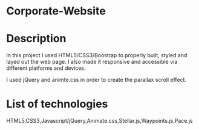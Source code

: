 # Corporate-Website


# Description

In this project I used HTML5/CSS3/Boostrap to properly built, styled and layed out the web page. I also made it responsive and accessible via different platforms and devices.

I used jQuery and animte.css in order to create the parallax scroll effect.

# List of technologies

HTML5,CSS3,Javascript/jQuery,Animate.css,Stellar.js,Waypoints.js,Pace.js

